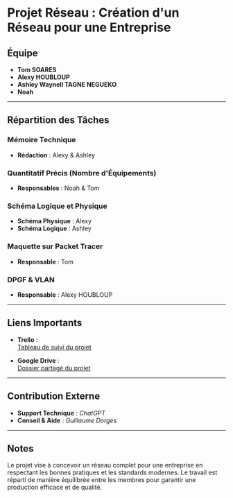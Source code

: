 # Projet Réseau : Création d'un Réseau pour une Entreprise

## Équipe
- **Tom SOARES**
- **Alexy HOUBLOUP**
- **Ashley Waynell TAGNE NEGUEKO**
- **Noah**

---

## Répartition des Tâches

### Mémoire Technique
- **Rédaction** : Alexy & Ashley

### Quantitatif Précis (Nombre d'Équipements)
- **Responsables** : Noah & Tom

### Schéma Logique et Physique
- **Schéma Physique** : Alexy  
- **Schéma Logique** : Ashley

### Maquette sur Packet Tracer
- **Responsable** : Tom

### DPGF & VLAN
- **Responsable** : Alexy HOUBLOUP

---

## Liens Importants

- **Trello** :  
  [Tableau de suivi du projet](https://trello.com/invite/b/67445e68a5fa079e344868b2/ATTI3e5d3a4ce6de233df2bad8b82053ae6dD8AFC361/projet-reseau)  

- **Google Drive** :  
  [Dossier partagé du projet](https://drive.google.com/drive/folders/1X85SF7NZm4Hgm49-t7iugYIqws3xgDrX?dmr=1&ec=wgc-drive-hero-goto)

---

## Contribution Externe
- **Support Technique** : *ChatGPT*  
- **Conseil & Aide** : *Guillaume Dorges*  

---

## Notes
Le projet vise à concevoir un réseau complet pour une entreprise en respectant les bonnes pratiques et les standards modernes. Le travail est réparti de manière équilibrée entre les membres pour garantir une production efficace et de qualité.
